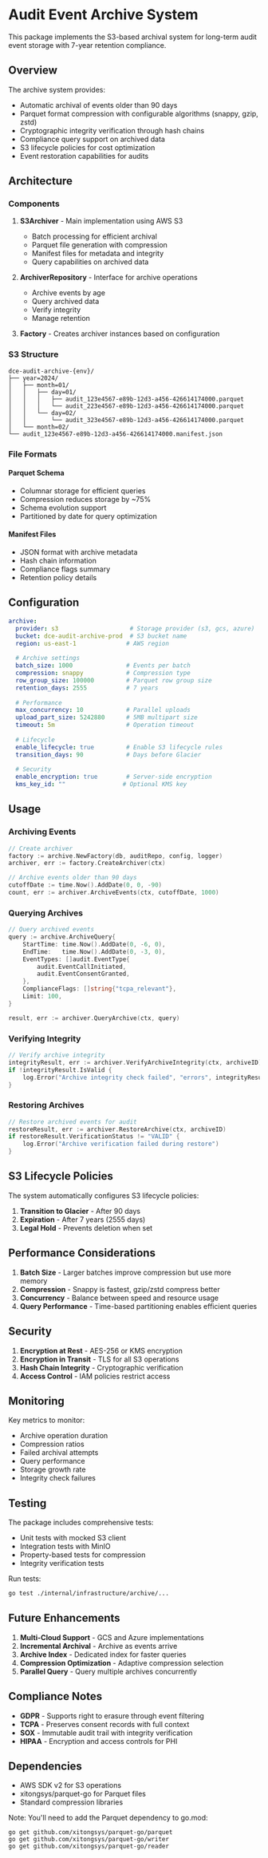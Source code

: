 # Audit Event Archive System

This package implements the S3-based archival system for long-term audit event storage with 7-year retention compliance.

## Overview

The archive system provides:
- Automatic archival of events older than 90 days
- Parquet format compression with configurable algorithms (snappy, gzip, zstd)
- Cryptographic integrity verification through hash chains
- Compliance query support on archived data
- S3 lifecycle policies for cost optimization
- Event restoration capabilities for audits

## Architecture

### Components

1. **S3Archiver** - Main implementation using AWS S3
   - Batch processing for efficient archival
   - Parquet file generation with compression
   - Manifest files for metadata and integrity
   - Query capabilities on archived data

2. **ArchiverRepository** - Interface for archive operations
   - Archive events by age
   - Query archived data
   - Verify integrity
   - Manage retention

3. **Factory** - Creates archiver instances based on configuration

### S3 Structure

```
dce-audit-archive-{env}/
├── year=2024/
│   ├── month=01/
│   │   ├── day=01/
│   │   │   ├── audit_123e4567-e89b-12d3-a456-426614174000.parquet
│   │   │   └── audit_223e4567-e89b-12d3-a456-426614174000.parquet
│   │   └── day=02/
│   │       └── audit_323e4567-e89b-12d3-a456-426614174000.parquet
│   └── month=02/
└── audit_123e4567-e89b-12d3-a456-426614174000.manifest.json
```

### File Formats

#### Parquet Schema
- Columnar storage for efficient queries
- Compression reduces storage by ~75%
- Schema evolution support
- Partitioned by date for query optimization

#### Manifest Files
- JSON format with archive metadata
- Hash chain information
- Compliance flags summary
- Retention policy details

## Configuration

```yaml
archive:
  provider: s3                    # Storage provider (s3, gcs, azure)
  bucket: dce-audit-archive-prod  # S3 bucket name
  region: us-east-1              # AWS region
  
  # Archive settings
  batch_size: 1000               # Events per batch
  compression: snappy            # Compression type
  row_group_size: 100000         # Parquet row group size
  retention_days: 2555           # 7 years
  
  # Performance
  max_concurrency: 10            # Parallel uploads
  upload_part_size: 5242880      # 5MB multipart size
  timeout: 5m                    # Operation timeout
  
  # Lifecycle
  enable_lifecycle: true         # Enable S3 lifecycle rules
  transition_days: 90            # Days before Glacier
  
  # Security
  enable_encryption: true        # Server-side encryption
  kms_key_id: ""                # Optional KMS key
```

## Usage

### Archiving Events

```go
// Create archiver
factory := archive.NewFactory(db, auditRepo, config, logger)
archiver, err := factory.CreateArchiver(ctx)

// Archive events older than 90 days
cutoffDate := time.Now().AddDate(0, 0, -90)
count, err := archiver.ArchiveEvents(ctx, cutoffDate, 1000)
```

### Querying Archives

```go
// Query archived events
query := archive.ArchiveQuery{
    StartTime: time.Now().AddDate(0, -6, 0),
    EndTime:   time.Now().AddDate(0, -3, 0),
    EventTypes: []audit.EventType{
        audit.EventCallInitiated,
        audit.EventConsentGranted,
    },
    ComplianceFlags: []string{"tcpa_relevant"},
    Limit: 100,
}

result, err := archiver.QueryArchive(ctx, query)
```

### Verifying Integrity

```go
// Verify archive integrity
integrityResult, err := archiver.VerifyArchiveIntegrity(ctx, archiveID)
if !integrityResult.IsValid {
    log.Error("Archive integrity check failed", "errors", integrityResult.Errors)
}
```

### Restoring Archives

```go
// Restore archived events for audit
restoreResult, err := archiver.RestoreArchive(ctx, archiveID)
if restoreResult.VerificationStatus != "VALID" {
    log.Error("Archive verification failed during restore")
}
```

## S3 Lifecycle Policies

The system automatically configures S3 lifecycle policies:

1. **Transition to Glacier** - After 90 days
2. **Expiration** - After 7 years (2555 days)
3. **Legal Hold** - Prevents deletion when set

## Performance Considerations

1. **Batch Size** - Larger batches improve compression but use more memory
2. **Compression** - Snappy is fastest, gzip/zstd compress better
3. **Concurrency** - Balance between speed and resource usage
4. **Query Performance** - Time-based partitioning enables efficient queries

## Security

1. **Encryption at Rest** - AES-256 or KMS encryption
2. **Encryption in Transit** - TLS for all S3 operations
3. **Hash Chain Integrity** - Cryptographic verification
4. **Access Control** - IAM policies restrict access

## Monitoring

Key metrics to monitor:
- Archive operation duration
- Compression ratios
- Failed archival attempts
- Query performance
- Storage growth rate
- Integrity check failures

## Testing

The package includes comprehensive tests:
- Unit tests with mocked S3 client
- Integration tests with MinIO
- Property-based tests for compression
- Integrity verification tests

Run tests:
```bash
go test ./internal/infrastructure/archive/...
```

## Future Enhancements

1. **Multi-Cloud Support** - GCS and Azure implementations
2. **Incremental Archival** - Archive as events arrive
3. **Archive Index** - Dedicated index for faster queries
4. **Compression Optimization** - Adaptive compression selection
5. **Parallel Query** - Query multiple archives concurrently

## Compliance Notes

- **GDPR** - Supports right to erasure through event filtering
- **TCPA** - Preserves consent records with full context
- **SOX** - Immutable audit trail with integrity verification
- **HIPAA** - Encryption and access controls for PHI

## Dependencies

- AWS SDK v2 for S3 operations
- xitongsys/parquet-go for Parquet files
- Standard compression libraries

Note: You'll need to add the Parquet dependency to go.mod:
```
go get github.com/xitongsys/parquet-go/parquet
go get github.com/xitongsys/parquet-go/writer
go get github.com/xitongsys/parquet-go/reader
```